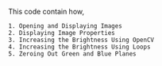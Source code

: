 This code contain how,

	1. Opening and Displaying Images
	2. Displaying Image Properties
	3. Increasing the Brightness Using OpenCV
	4. Increasing the Brightness Using Loops
	5. Zeroing Out Green and Blue Planes